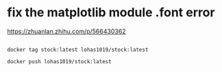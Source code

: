 # fix the matplotlib module .font error

https://zhuanlan.zhihu.com/p/566430362 

```

docker tag stock:latest lohas1019/stock:latest

docker push lohas1019/stock:latest

```